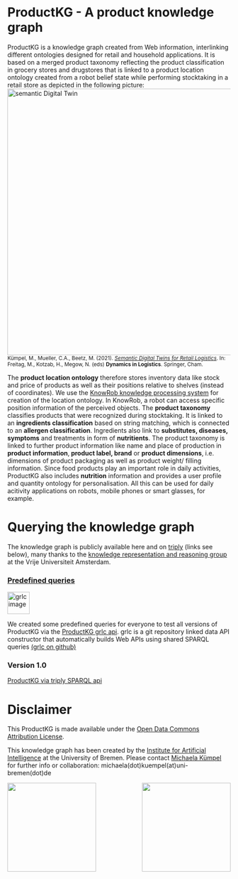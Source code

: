 
# ProductKG - A product knowledge graph

ProductKG is a knowledge graph created from Web information, interlinking different ontologies designed for retail and household applications. It is based on a merged product taxonomy reflecting the product classification in grocery stores and drugstores that is linked to a product location ontology created from a robot belief state while performing stocktaking in a retail store as depicted in the following picture:<br> 
<img src="UseCaseImg/semDTCompose2.jpg" width="600" alt="semantic Digital Twin"/><br>
<small>Kümpel, M., Mueller, C.A., Beetz, M. (2021). <a href="https://link.springer.com/chapter/10.1007/978-3-030-88662-2_7"><i>Semantic Digital Twins for Retail Logistics</i></a>. In: Freitag, M., Kotzab, H., Megow, N. (eds) <b>Dynamics in Logistics</b>. Springer, Cham.</small><br>


The <b>product location ontology</b> therefore stores inventory data like stock and price of products as well as their positions relative to shelves (instead of coordinates). We use the <a href="http://knowrob.org/">KnowRob knowledge processing system</a> for creation of the location ontology. In KnowRob, a robot can access specific position information of the perceived objects. The <b>product taxonomy</b> classifies products that were recognized during stocktaking. It is linked to an <b>ingredients classification</b> based on string matching, which is connected to an <b>allergen classification</b>. Ingredients also link to <b>substitutes, diseases, symptoms</b> and treatments in form of <b>nutritients</b>. The product taxonomy is linked to further product information like name and place of production in <b>product information</b>,<b> product label, brand</b> or <b>product dimensions</b>, i.e. dimensions of product packaging as well as product weight/ filling information. Since food products play an important role in daily activities, ProductKG also includes <b>nutrition</b> information and provides a user profile and quantity ontology for personalisation.
All this can be used for daily acitivity applications on robots, mobile phones or smart glasses, for example.

# Querying the knowledge graph

The knowledge graph is publicly available here and on <a href="https://triply.cc/">triply</a> (links see below), many thanks to the <a href="https://krr.cs.vu.nl/">knowledge representation and reasoning group</a> at the Vrije Universiteit Amsterdam.

<h3><a href="">Predefined queries</a></h3> 
<img src="UseCaseImg/grlc_logo_01.png" width="50" alt="grlc image"/>

We created some predefined queries for everyone to test all versions of ProductKG via the <a href="">ProductKG grlc api</a>. grlc is a git repository linked data API constructor that automatically builds Web APIs using shared SPARQL queries <a href="https://github.com/CLARIAH/grlc">(grlc on github)</a>
<h3>Version 1.0</h3> <a href="">ProductKG via triply SPARQL api</a>



# Disclaimer

This ProductKG is made available under the <a href="http://opendatacommons.org/licenses/by/1.0/">Open Data Commons Attribution License</a>.


This knowledge graph has been created by the <a href="https://ai.uni-bremen.de/">Institute for Artificial Intelligence</a> at the University of Bremen. Please contact <a href="https://ai.uni-bremen.de/team/michaela_k%C3%BCmpel">Michaela Kümpel</a> for further info or collaboration: michaela(dot)kuempel(at)uni-bremen(dot)de

<img src="UseCaseImg/ai_logo.png" width="200"/><img align=right src="UseCaseImg/university_new.png" width="200"/>
